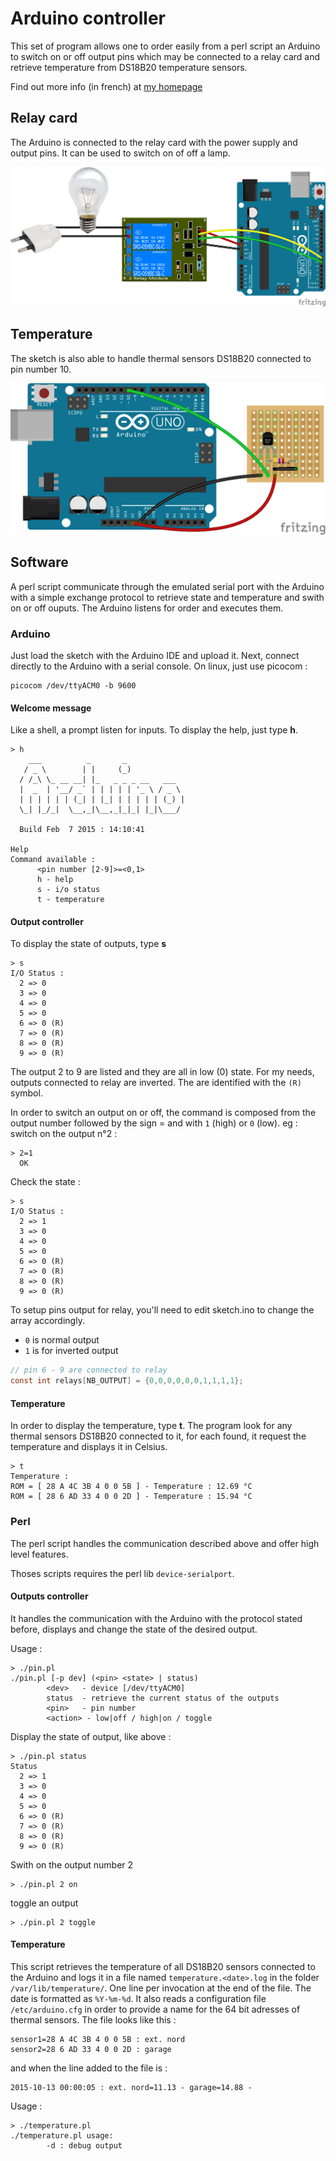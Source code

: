 Arduino controller
========

This set of program allows one to order easily from a perl script an Arduino to switch on or off output pins which may be connected to a relay card and retrieve temperature from DS18B20 temperature sensors.

Find out more info (in french) at [my homepage](http://www.monbook.tech/realisations_arduino.html)

## Relay card

The Arduino is connected to the relay card with the power supply and output pins.
It can be used to switch on of off a lamp.

![Arduino and relay card wiring](docs/relay_lamp.png)

## Temperature

The sketch is also able to handle thermal sensors DS18B20 connected to pin number 10.

![Arduino and relay card wiring](docs/ds18b20.png)

## Software

A perl script communicate through the emulated serial port with the Arduino with a simple exchange protocol to retrieve state and temperature and swith on or off ouputs. The Arduino listens for order and executes them.

### Arduino

Just load the sketch with the Arduino IDE and upload it.
Next, connect directly to the Arduino with a serial console.
On linux, just use picocom :
```shell
picocom /dev/ttyACM0 -b 9600
```

#### Welcome message

Like a shell, a prompt listen for inputs. To display the help, just type **h**.
```
> h
    ___          _       _
   / _ \        | |     (_)
  / /_\ \_ __ __| |_   _ _ _ __   ___
  |  _  | '__/ _` | | | | | '_ \ / _ \
  | | | | | | (_| | |_| | | | | | (_) |
  \_| |_/_|  \__,_|\__,_|_|_| |_|\___/

  Build Feb  7 2015 : 14:10:41

Help
Command available :
      <pin number [2-9]>=<0,1>
      h - help
      s - i/o status
      t - temperature
```

#### Output controller
To display the state of outputs, type **s**
```shell
> s
I/O Status :
  2 => 0
  3 => 0
  4 => 0
  5 => 0
  6 => 0 (R)
  7 => 0 (R)
  8 => 0 (R)
  9 => 0 (R)
```
The output 2 to 9 are listed and they are all in low (0) state.
For my needs, outputs connected to relay are inverted. The are identified with the `(R)` symbol.

In order to switch an output on or off, the command is composed from the output number followed by the sign = and with `1` (high) or `0` (low).
eg : switch on the output n°2 :
```shell
> 2=1
  OK
```

Check the state :
```shell
> s
I/O Status :
  2 => 1
  3 => 0
  4 => 0
  5 => 0
  6 => 0 (R)
  7 => 0 (R)
  8 => 0 (R)
  9 => 0 (R)
```

To setup pins output for relay, you'll need to edit sketch.ino to change the array accordingly.
* `0` is normal output
* `1` is for inverted output

```C
// pin 6 - 9 are connected to relay
const int relays[NB_OUTPUT] = {0,0,0,0,0,0,1,1,1,1};
```

#### Temperature

In order to display the temperature, type **t**. The program look for any thermal sensors DS18B20 connected to it, for each found, it request the temperature and displays it in Celsius.
```shell
> t
Temperature :
ROM = [ 28 A 4C 3B 4 0 0 5B ] - Temperature : 12.69 °C
ROM = [ 28 6 AD 33 4 0 0 2D ] - Temperature : 15.94 °C
```

### Perl

The perl script handles the communication described above and offer high level features.

Thoses scripts requires the perl lib ```device-serialport```.

#### Outputs controller

It handles the communication with the Arduino with the protocol stated before, displays and change the state of the desired output.

Usage :
```shell
> ./pin.pl
./pin.pl [-p dev] (<pin> <state> | status)
        <dev>   - device [/dev/ttyACM0]
        status  - retrieve the current status of the outputs
        <pin>   - pin number
        <action> - low|off / high|on / toggle
```

Display the state of output, like above :
```shell
> ./pin.pl status
Status
  2 => 1
  3 => 0
  4 => 0
  5 => 0
  6 => 0 (R)
  7 => 0 (R)
  8 => 0 (R)
  9 => 0 (R)
```

Swith on the output number 2
```shell
> ./pin.pl 2 on
```

toggle an output
```shell
> ./pin.pl 2 toggle
```

#### Temperature

This script retrieves the temperature of all DS18B20 sensors connected to the Arduino and logs it in a file named ```temperature.<date>.log``` in the folder ```/var/lib/temperature/```. One line per invocation at the end of the file.
The date is formatted as ```%Y-%m-%d```.
It also reads a configuration file ```/etc/arduino.cfg``` in order to provide a name for the 64 bit adresses of thermal sensors.
The file looks like this :
```
sensor1=28 A 4C 3B 4 0 0 5B : ext. nord
sensor2=28 6 AD 33 4 0 0 2D : garage
```

and when the line added to the file is :
```
2015-10-13 00:00:05 : ext. nord=11.13 - garage=14.88 -
```

Usage :
```shell
> ./temperature.pl
./temperature.pl usage:
        -d : debug output
```

